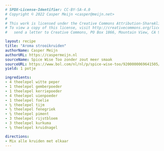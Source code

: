 ```yaml
---
# SPDX-License-Identifier: CC-BY-SA-4.0
# Copyright © 2022 Casper Meijn <casper@meijn.net>
# 
# This work is licensed under the Creative Commons Attribution-ShareAlike 4.0 International License. 
# To view a copy of this license, visit http://creativecommons.org/licenses/by-sa/4.0/ or 
#   send a letter to Creative Commons, PO Box 1866, Mountain View, CA 94042, USA.

layout: recipe
title: "Aroma strooikruiden"
authorName: Casper Meijn
authorURL: https://caspermeijn.nl
sourceName: Spice Wise Too zonder zout meer smaak
sourceURL: https://www.bol.com/nl/nl/p/spice-wise-too/9200000069641505/
yield: 1 potje

ingredients:
- 4 theelepel witte peper
- 1 theelepel gemberpoeder
- 1 theelepel kerriepoeder
- 4 theelepel uienpoeder
- 1 theelepel foelie
- ¼ theelepel tijm
- ½ theelepel fenegriek
- ¼ theelepel piment
- 3 theelepel rijstbloem
- 3 theelepel kurkuma
- ¼ theelepel kruidnagel

directions:
- Mix alle kruiden met elkaar
---
```

